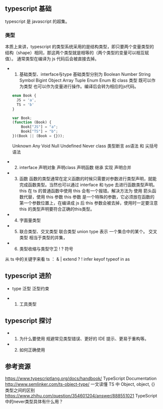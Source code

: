 ## typescript 基础
typescript 是 javascript 的超集。
### 类型
本质上来讲，typescript 的类型系统采用的是结构类型，即只要两个变量类型的结构（shape）相同，那这两个类型就是相等的（两个类型的变量可以相互赋值）。
通常类型在编译为 js 代码后会被直接去掉。
  - 1. 基础类型、interface与type
    基础类型分别为
    Boolean Number String Symbol Bigint
    Object
    Array Tuple
    Enum 
    Enum 和 class 类型 既可以作为类型 也可以作为变量进行操作。编译后会转为相应的js代码。
    ```typescript
    enum Book {
      JS = 'a',
      TS = 'b'
    }

    var Book;
    (function (Book) {
        Book["JS"] = "a";
        Book["TS"] = "b";
    })(Book || (Book = {}));
    ```

    Unknown Any Void Null Undefined
    Never
    class
    类型断言 as语法 和 尖括号语法 
  - 2. interface
  声明对象 声明class 声明函数 继承 实现 声明合并
  - 3. 函数
      函数的类型通常在定义函数的时候只需要对参数进行类型声明，就能完成函数类型。当然也可以通过 interface 和 type 去进行函数类型声明。
      this
      在 ts 的普通函数中使用 this 会有一个报错。解决方法为 使用 箭头函数代替，使用 this 参数
      this 参数 是一个特殊的参数，它必须放在函数的第一个参数位置上，在编译成 js 后 this 参数会被去掉，使用时一定要注意 this 的类型声明要符合正确的this类型。
  - 4. 字面量类型
  - 5. 联合类型、交叉类型
  联合类型 union type 表示 一个集合中的某个。 交叉类型 相当于类型的并集， 
  - 6. 类型收缩与类型守卫
  ! ? 符号

  从 ts 中的关键字来看 ts ： & | extend ? ! infer keyof typeof in as
## typescript 进阶
  - type 
  泛型 泛型约束

  - 1. 工具类型
## typescript 探讨
  - 1. 为什么要使用
  规避常见类型错误、更好的 IDE 提示、更易于重构等。
  - 2. 如何正确使用


## 参考资源
  https://www.typescriptlang.org/docs/handbook/ TypeScript Documentation
  http://www.semlinker.com/ts-object-type/ 一文读懂 TS 中 Object, object, {} 类型之间的区别
  https://www.zhihu.com/question/354601204/answer/888551021 TypeScript中的never类型具体有什么用？
  